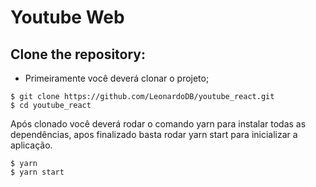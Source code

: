 # Youtube Web

## Clone the repository:

- Primeiramente você deverá clonar o projeto;

```
$ git clone https://github.com/LeonardoDB/youtube_react.git
$ cd youtube_react
```

Após clonado você deverá rodar o comando yarn para instalar todas as dependências, apos finalizado basta rodar yarn start para inicializar a aplicação.

```
$ yarn
$ yarn start
```
